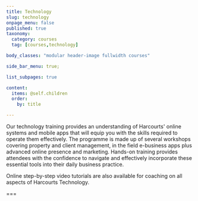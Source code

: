 ```yaml
---
title: Technology
slug: technology
onpage_menu: false
published: true
taxonomy:
  category: courses
  tag: [courses,technology]

body_classes: "modular header-image fullwidth courses"

side_bar_menu: true;

list_subpages: true

content:
  items: @self.children
  order:
    by: title

---
```


Our technology training provides an understanding of Harcourts' online systems and mobile apps that will equip you with the skills required to operate them effectively. The programme is made up of several workshops covering property and client management, in the field e-business apps plus advanced online presence and marketing. Hands-on training provides attendees with the confidence to navigate and effectively incorporate these essential tools into their daily business practice.

Online step-by-step video tutorials are also available for coaching on all aspects of Harcourts Technology.

===
